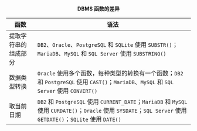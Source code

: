 <center><b>DBMS 函数的差异</b></center>

| 函数                 | 语法                                                         |
| -------------------- | ------------------------------------------------------------ |
| 提取字符串的组成部分 | `DB2`、`Oracle`、`PostgreSQL` 和 `SQLite` 使用 `SUBSTR()`；`MariaDB`、`MySQL` 和 `SQL Server` 使用 `SUBSTRING()` |
| 数据类型转换         | `Oracle` 使用多个函数，每种类型的转换有一个函数；`DB2` 和 `PostgreSQL` 使用 `CAST()`；`MariaDB`、`MySQL` 和 `SQL Server` 使用 `CONVERT()` |
| 取当前日期           | `DB2` 和 `PostgreSQL` 使用 `CURRENT_DATE`；`MariaDB` 和 `MySQL` 使用 `CURDATE()`；`Oracle` 使用 `SYSDATE`；`SQL Server` 使用 `GETDATE()`；`SQLite` 使用 `DATE()` |

